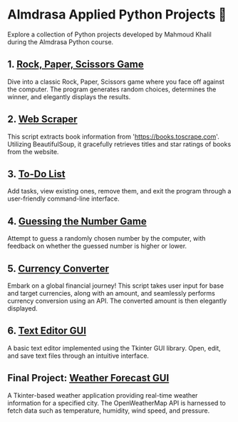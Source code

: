 # Almdrasa Applied Python Projects 🚀

Explore a collection of Python projects developed by Mahmoud Khalil during the Almdrasa Python course.

## 1. [Rock, Paper, Scissors Game](Project1_Rock_Paper_Scissors/rock_paper_scissors.py)

Dive into a classic Rock, Paper, Scissors game where you face off against the computer. The program generates random choices, determines the winner, and elegantly displays the results.

## 2. [Web Scraper](Project2_Website_Scrapper/web_scraper.py)

This script extracts book information from 'https://books.toscrape.com'. Utilizing BeautifulSoup, it gracefully retrieves titles and star ratings of books from the website.

## 3. [To-Do List](Project3_To_Do_List/to_do_list.py)

Add tasks, view existing ones, remove them, and exit the program through a user-friendly command-line interface.

## 4. [Guessing the Number Game](Project4_Guess_the_Number/guess_the_game.py)

Attempt to guess a randomly chosen number by the computer, with feedback on whether the guessed number is higher or lower.

## 5. [Currency Converter](Project5_Currency_Converter/currency_converter.py)

Embark on a global financial journey! This script takes user input for base and target currencies, along with an amount, and seamlessly performs currency conversion using an API. The converted amount is then elegantly displayed.

## 6. [Text Editor GUI](Project6_Text_Editer_GUI/text_editor_gui.py)

A basic text editor implemented using the Tkinter GUI library. Open, edit, and save text files through an intuitive interface.

## Final Project: [Weather Forecast GUI](Final_Project_Weather_Forecast_GUI/weather_forecast.py)

A Tkinter-based weather application providing real-time weather information for a specified city. The OpenWeatherMap API is harnessed to fetch data such as temperature, humidity, wind speed, and pressure.
